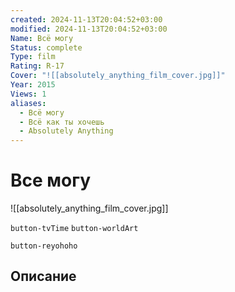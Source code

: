```yaml
---
created: 2024-11-13T20:04:52+03:00
modified: 2024-11-13T20:04:52+03:00
Name: Всë могу
Status: complete
Type: film
Rating: R-17
Cover: "![[absolutely_anything_film_cover.jpg]]"
Year: 2015
Views: 1
aliases:
  - Всë могу
  - Всë как ты хочешь
  - Absolutely Anything
---
```


# Все могу

![[absolutely_anything_film_cover.jpg]]

`button-tvTime` `button-worldArt`

`button-reyohoho`

## Описание


